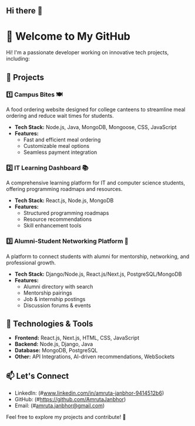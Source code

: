 ## Hi there 👋
# 🚀 Welcome to My GitHub

Hi! I'm a passionate developer working on innovative tech projects, including:

## 📌 Projects

### 1️⃣ Campus Bites 🍽️
A food ordering website designed for college canteens to streamline meal ordering and reduce wait times for students.

- **Tech Stack:** Node.js, Java, MongoDB, Mongoose, CSS, JavaScript
- **Features:**
  - Fast and efficient meal ordering
  - Customizable meal options
  - Seamless payment integration
  
### 2️⃣ IT Learning Dashboard 📚
A comprehensive learning platform for IT and computer science students, offering programming roadmaps and resources.

- **Tech Stack:** React.js, Node.js, MongoDB
- **Features:**
  - Structured programming roadmaps
  - Resource recommendations
  - Skill enhancement tools
  
### 3️⃣ Alumni-Student Networking Platform 🔗
A platform to connect students with alumni for mentorship, networking, and professional growth.

- **Tech Stack:** Django/Node.js, React.js/Next.js, PostgreSQL/MongoDB
- **Features:**
  - Alumni directory with search
  - Mentorship pairings
  - Job & internship postings
  - Discussion forums & events

## 🔧 Technologies & Tools
- **Frontend:** React.js, Next.js, HTML, CSS, JavaScript
- **Backend:** Node.js, Django, Java
- **Database:** MongoDB, PostgreSQL
- **Other:** API Integrations, AI-driven recommendations, WebSockets

## 📫 Let's Connect
- LinkedIn: (#www.linkedin.com/in/amruta-janbhor-9414512b6)
- GitHub: (#https://github.com/AmrutaJanbhor)
- Email: (#amruta.janbhor@gmail.com)

Feel free to explore my projects and contribute! 🚀
